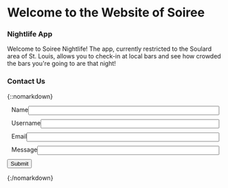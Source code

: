 # Welcome to the Website of Soiree
### Nightlife App
Welcome to Soiree Nightlife! The app, currently restricted to the Soulard area of St. Louis, allows you to check-in at local bars and see how crowded the bars you're going to are that night!

### Contact Us
{::nomarkdown}
  <form action="https://formspree.io/f/mqkgqrbk" method="POST">
    <div style="display: flex; margin: 10px">
      <label>Name</label>
      <input type="text" name="name" style="width: 100%;">
    </div>
    <div style="display: flex; margin: 10px">
      <label>Username</label>
      <input type="text" name="username" style="width: 100%;">
    </div>
    <div style="display: flex; margin: 10px">
      <label>Email</label>
      <input type="email" name="_replyto" style="width: 100%;">
    </div>
    <div style="display: flex; margin: 10px">
      <label>Message</label>
      <input type="textarea" name="message" style="width: 100%;">
    </div>
    <div>
      <input type="submit" value="Submit">
    </div>
  </form>
{:/nomarkdown}
